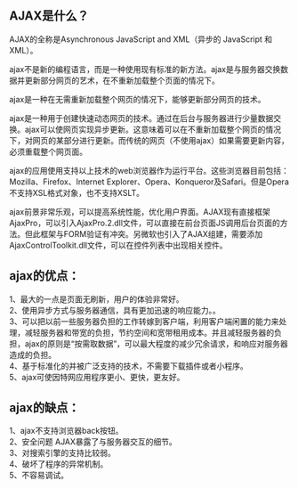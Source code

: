 ## AJAX是什么？  
AJAX的全称是Asynchronous JavaScript and XML（异步的 JavaScript 和 XML）。  

ajax不是新的编程语言，而是一种使用现有标准的新方法。ajax是与服务器交换数据并更新部分网页的艺术，在不重新加载整个页面的情况下。  

ajax是一种在无需重新加载整个网页的情况下，能够更新部分网页的技术。  

ajax是一种用于创建快速动态网页的技术。通过在后台与服务器进行少量数据交换。ajax可以使网页实现异步更新。这意味着可以在不重新加载整个网页的情况下，对网页的某部分进行更新。而传统的网页（不使用ajax）如果需要更新内容，必须重载整个网页面。  

ajax的应用使用支持以上技术的web浏览器作为运行平台。这些浏览器目前包括：Mozilla、Firefox、Internet Explorer、Opera、Konqueror及Safari。但是Opera不支持XSL格式对象，也不支持XSLT。  

ajax前景非常乐观，可以提高系统性能，优化用户界面。AJAX现有直接框架AjaxPro，可以引入AjaxPro.2.dll文件，可以直接在前台页面JS调用后台页面的方法。但此框架与FORM验证有冲突。另微软也引入了AJAX组建，需要添加AjaxControlToolkit.dll文件，可以在控件列表中出现相关控件。  

## ajax的优点：  
1、最大的一点是页面无刷新，用户的体验非常好。  
2、使用异步方式与服务器通信，具有更加迅速的响应能力。。  
3、可以把以前一些服务器负担的工作转嫁到客户端，利用客户端闲置的能力来处理，减轻服务器和带宽的负担，节约空间和宽带租用成本。并且减轻服务器的负担，ajax的原则是“按需取数据”，可以最大程度的减少冗余请求，和响应对服务器造成的负担。  
4、基于标准化的并被广泛支持的技术，不需要下载插件或者小程序。  
5、ajax可使因特网应用程序更小、更快，更友好。  

## ajax的缺点：  
1、ajax不支持浏览器back按钮。  
2、安全问题 AJAX暴露了与服务器交互的细节。  
3、对搜索引擎的支持比较弱。  
4、破坏了程序的异常机制。  
5、不容易调试。  